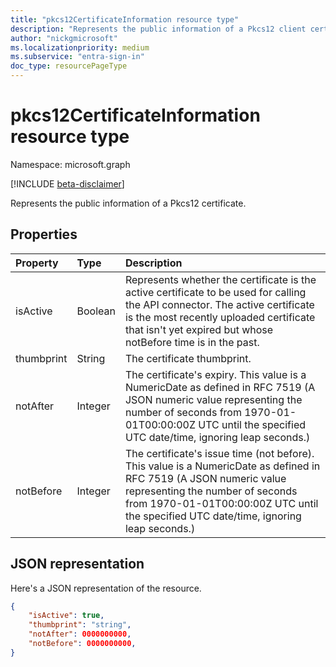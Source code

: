 ```yaml
---
title: "pkcs12CertificateInformation resource type"
description: "Represents the public information of a Pkcs12 client certificate."
author: "nickgmicrosoft"
ms.localizationpriority: medium
ms.subservice: "entra-sign-in"
doc_type: resourcePageType
---
```


# pkcs12CertificateInformation resource type

Namespace: microsoft.graph

[!INCLUDE [beta-disclaimer](../../includes/beta-disclaimer.md)]

Represents the public information of a Pkcs12 certificate.

## Properties

|Property|Type|Description|
|:---|:---|:---|
|isActive|Boolean|  Represents whether the certificate is the active certificate to be used for calling the API connector. The active certificate is the most recently uploaded certificate that isn't yet expired but whose notBefore time is in the past.|
|thumbprint|String| The certificate thumbprint. |
|notAfter|Integer| The certificate's expiry. This value is a NumericDate as defined in RFC 7519 (A JSON numeric value representing the number of seconds from 1970-01-01T00:00:00Z UTC until the specified UTC date/time, ignoring leap seconds.)|
|notBefore|Integer| The certificate's issue time (not before). This value is a NumericDate as defined in RFC 7519 (A JSON numeric value representing the number of seconds from 1970-01-01T00:00:00Z UTC until the specified UTC date/time, ignoring leap seconds.)|

## JSON representation

Here's a JSON representation of the resource.
<!-- {
  "blockType": "resource",
  "@odata.type": "microsoft.graph.pkcs12CertificateInformation"
}
-->

``` json
{
    "isActive": true,
    "thumbprint": "string",
    "notAfter": 0000000000,
    "notBefore": 0000000000,
}
```
